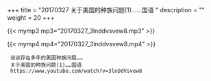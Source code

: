 +++
title = "20170327  关于美国的种族问题(1)……国语 "
description = ""
weight = 20
+++

{{< mymp3 mp3="20170327_3lnddvsvew8.mp3" >}}

{{< mymp4 mp4="20170327_3lnddvsvew8.mp4" >}}

     谈谈存在多年的美国种族问题…… 
     关于美国的种族问题(1)……国语 
     https://www.youtube.com/watch?v=3lnDdVsvew8 
